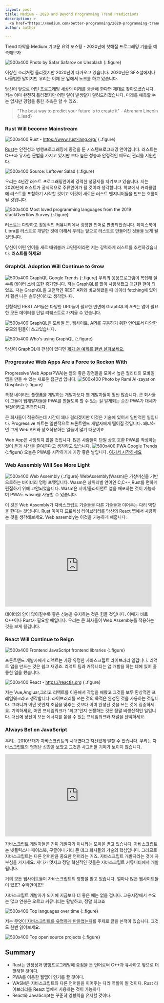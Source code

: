 ```yaml
---
layout: post
title: Medium - 2020 and Beyond Programming Trend Predictions
description: >
  <a href="https://medium.com/better-programming/2020-programming-trend-predictions-a5d6b70bec26">원문 - Indrek Lasn</a>
author: author

---
```


Trend 파악을 Medium 기고문 요약 포스팅 - 2020년에 핫해질 프로그래밍 기술을 예측해보자

![500x400](https://miro.medium.com/max/1400/1*eHc3cNEAM9kro06WSPQG3w.jpeg)
Photo by Safar Safarov on Unsplash
{:.figure}

이상한 소리처럼 들리겠지만 2020년이 다가오고 있습니다. 2020년은 SF소설에서나 나올법한 말이지만 우리는 이제 문 앞에서 노크를 하고 있습니다.

당신이 앞으로 어떤 프로그래밍 세상의 미래를 궁금해 한다면 제대로 찾아오셨습니다. 저는 아마 완전히 틀리겠지만 어떤 일이 발생할지 알려드리겠습니다. 미래를 예측할 수는 없지만 경험을 통한 추측은 할 수 있죠.

> "The best way to predict your future is to create it" - Abraham Lincoln
{:.lead}

### Rust Will become Mainstream
![500x400](https://miro.medium.com/max/1400/1*URxLxrhx6uW2I9iy-KWNZw.png)
Rust - https://www.rust-lang.org/
{:.figure}

<a href="https://en.wikipedia.org/wiki/Rust_(programming_language)?source=post_page---------------------------">Rust</a>는 안전성과 병행프로그래밍에 중점을 둔 시스템프로그래밍 언어입니다. 러스트는 C++과 유사한 문법을 가지고 있지만 보다 높은 성능과 안정적인 메모리 관리를 지원한다.

![500x400](https://miro.medium.com/max/1400/1*MlmBiU91g7RWBirNd6IBJQ.png)
Source: Leftover Salad
{:.figure}

우리는 4년간 러스트 프로그래밍언어의 강력한 성장세를 지켜보고 있습니다. 저는 2020년에 러스트가 공식적으로 주류언어가 될 것이라 생각합니다. 학교에서 커리큘럼에 러스트를 포함하기 시작할 것이고 이것이 새로운 러스트 엔지니어들을 만드는 흐름이 될 것입니다.

![500x400](https://miro.medium.com/max/1400/1*URWiaCRe_gXFmjzIGCNx9Q.png)
Most loved programming languages from the 2019 stackOverflow Survey
{:.figure}

러스트는 다양하고 활동적인 커뮤니티에서 굉장한 언어로 판명되었습니다. 페이스북이 Libra를 러스트로 개발한 것에 더해서 우리는 앞으로 러스트로 만들어진 것들을 보게 될 것입니다.

당신이 어떤 언어를 새로 배워볼까 고민중이라면 저는 강력하게 러스트를 추천하겠습니다. <b>러스트를 하세요!</b>

### GraphQL Adoption Will Continue to Grow
![500x400](https://miro.medium.com/max/1400/1*rijcw7aVJwAqCJG5KT-nJg.png)
GraphQL Google Trends
{:.figure}
우리의 응용프로그램이 복잡해 질수록 데이터 소비 또한 증가합니다. 저는 GraphQL를 많이 사용해봤고 대단한 팬이 되었죠. 저는 GraphQL을 고전적인 REST API와 비교해봤을 때 데이터 fetching에 있어서 훨씬 나은 솔루션이라고 생각합니다.

전형적인 REST API들은 다양한 URL들이 필요한 반면에 GraphQL의 API는 앱이 필요한 모든 데이터를 단일 리퀘스트로 가져올 수 있습니다.

![500x400](https://miro.medium.com/max/1400/1*M30Rcst8xnVhztTnRaqPQQ.gif)
GraphQL은 모바일 앱, 웹사이트, API를 구동하기 위한 언어로서 다양한 규모의 팀들이 쓰고있습니다.

![500x400](https://miro.medium.com/max/1160/1*KK-aZkIdUBUwLqwRujgjTw.gif)
Who's using GraphQL
{:.figure}

당신이 GraphQL에 관심이 있다면 <a href="https://medium.com/better-programming/how-to-setup-a-powerful-api-with-graphql-koa-and-mongodb-339cfae832a1?source=post_page---------------------------">제가 쓴 예제를 한번 살펴보세요.</a>

### Progressive Web Apps Are a Force to Reckon With
Progressive Web Apps(PWA)는 웹의 좋은 장점들을 모아서 높은 퀄리티의 모바일 앱을 만들 수 있는 새로운 접근법 입니다.
![500x400](https://miro.medium.com/max/1400/0*N7sOM6uwum3BE8ST)
Photo by Rami AI-zayat on Unsplash
{:.figure}

특정 네이티브 플랫폼을 개발하는 개발자보다 웹 개발자들이 훨씬 많습니다. 큰 회사들이 그들이 웹개발자들을 PWA를 만들도록 할 수 있는 걸 알게되는 순간 PWA가 대세가 될것이라고 추측합니다.

큰 회사들이 적용하는데 시간이 꽤나 걸리겠지만 이것은 기술에 있어서 일반적인 일입니다. Progressive 파트는 일반적으로 프론트엔드 개발자에게 떨어질 것입니다. 왜냐하면 그게 Web API와 상호작용하는 일들이 많기 때문이죠

Web App은 사장되지 않을 것입니다. 많은 사람들이 단일 상호 호환 PWA를 작성하는 것이 돈과 시간을 줄여준다고 생각하고 있습니다.
![500x400](https://miro.medium.com/max/1400/1*m0Ket0hpSafvVGc4wu40mQ.png)
PWA Google Trends
{:.figure}
오늘은 PWA를 시작하기에 가장 좋은 날입니다. <a href="https://medium.com/better-programming/everything-you-need-to-know-about-pwas-8e41a7e745aa?source=post_page---------------------------">여기서 시작하세요</a>

### Web Assembly Will See More Light
![500x400](https://miro.medium.com/max/1400/1*Q-f6AiF2KGPE4-OetKl9-A.png)
Web Assembly
{:.figure}
WebAssembly(Wasm)은 가상머신을 기반으로하는 바이너리 명령 포맷입니다. Wasm은 상위레벨 언어인 C,C++,Rust를 편하게 편집하기 위해 고안되었습니다. Wasm은 서버/클라이언트 앱을 배포하는 것이 가능하며 PWA도 wasm을 사용할 수 있습니다.

이 것은 Web Assembly가 자바스크립트 기술들을 다른 기술들과 이어주는 다리 역할을 한다는 것입니다. Rust 이미지 프로세싱 라이브러리를 당신의 React 앱에서 사용하는 것을 생각해보세요. Web assembly는 이것을 가능하게 해줍니다.

<iframe width="480" height="270" src="https://www.youtube.com/embed/qDTpLKJ6e4M" frameborder="0" allow="accelerometer; autoplay; encrypted-media; gyroscope; picture-in-picture" allowfullscreen></iframe>

데이터의 양이 많아질수록 좋은 성능을 유지하는 것은 힘들 것입니다. 이때가 바로 C++이나 Rust가 필요할 때입니다. 우리는 큰 회사들이 Web Assembly를 적용하는 것을 보게 될겁니다.

### React Will Continue to Reign
![500x400](https://miro.medium.com/max/1400/1*wAsLkgM260veEKhBRtBnYw.png)
Frontend JavaScript frontend libraries
{:.figure}

프론트앤드 개발자에게 리액트는 가장 유명한 자바스크립트 라이브러리 일겁니다. 리액트 앱을 만드는 것은 쉽고 재밌죠. 리액트 팀과 커뮤니티는 앱 개발을 하는 데에 있어 훌륭한 일을 했습니다.

![500x400](https://miro.medium.com/max/1400/1*V-LKk4qxBMyM7-NKNir0xg.png)
React - https://reactjs.org
{:.figure}

저는 Vue,Angluar,그리고 리액트를 이용해서 작업을 해왔고 그것들 보두 환상적인 프레임워크라고 생각합니다. 라이브러리를 쓰는 것의 목적은 완성된 것을 사용하는 것입니다. 그러니까 어떤 맛인지 초점을 맞추는 것보다 이미 완성된 것을 쓰는 것에 집중하세요. 기억하세요, 어떤 프레임워크가 "최고"인지 논쟁하는 것은 정말 비생산적인 일입니다. 대신에 당신이 모든 에너지를 쏟을 수 있는 프레임워크와 채널을 선택하세요.

### Always Bet on JavaScript
우리는 2010년대가 자바스크립트의 시대였다고 자신있게 말할 수 있습니다. 우리는 자바스크립트의 엄청난 성장을 보았고 그것은 사그러들 기미가 보이지 않습니다.

<iframe width="480" height="270" src="https://www.youtube.com/embed/51QNMy9MlZY" frameborder="0" allow="accelerometer; autoplay; encrypted-media; gyroscope; picture-in-picture" allowfullscreen></iframe>

자바스크립트 개발자들은 진짜 개발자가 아니라는 모욕을 받고 있습니다. 자바스크립트는 넷플릭스나 페이스북, 구글이나 기타 큰 테크 회사들의 기술의 핵심입니다. 그러므로 자바스크립트는 다른 언어만큼 중요한 언어라는 거죠. 자바스크립트 개발자라는 것에 자부심을 가지세요. 게다가 멋지고 정말 혁신적인 것들은 자바스크립트 커뮤니티에서 개발됩니다.

거의 모든 웹사이트들이 자바스크립트의 영향을 받고 있습니다. 얼마나 많은 웹사이트들이 있죠? 수백만이죠!!

자바스크립트 개발자가 되기에 지금보다 더 좋은 때는 없을 겁니다. 고용시장에서 수요는 많고 연봉은 오르고 커뮤니티는 활발하고, 정말 최고죠

![500x400](https://miro.medium.com/max/1400/1*7KOaqMNoiGjHwCwkpk3zIA.png)
Top languages over time
{:.figure}

저는 <a href="https://medium.com/better-programming/what-makes-javascript-javascript-b9ab51ad983a?source=post_page---------------------------">무엇이 자바스크립트를 유명하게 만들었는지</a>를 주제로 글을 쓴적이 있습니다. 그것도 한번 읽어보세요.

![500x400](https://miro.medium.com/max/1400/1*zMTuN_HBTVzqNtffHZWvYg.png)
Top open source projects
{:.figure}

## Summary
* Rust는 안정성과 병행프로그래밍에 중점을 둔 언어로써 C++과 유사하고 앞으로 더 핫해질 것이다.
* PWA를 이용한 웹앱이 인기를 끌 것이다.
* WASM은 자바스크립트와 다른 언어들을 이어주는 다리 역할이 될 것이다. Rust 라이브러리를 React 앱에서 사용하는 것이 가능하다
* React와 JavaScript는 꾸준히 영향력을 유지할 것이다.
